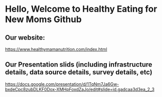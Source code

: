 # Hello, Welcome to Healthy Eating for New Moms Github

## Our website: 
https://www.healthymamanutrition.com/index.html

## Our Presentation slids (including infrastructure details, data source details, survey details, etc)
https://docs.google.com/presentation/d/1TqNm7Ja6Gw-bxdeCpc8zubDLKF0Dox-XMHpFoxdZaJo/edit#slide=id.gadcaa3d3ea_2_3



